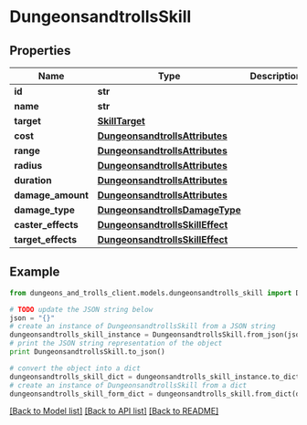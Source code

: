# DungeonsandtrollsSkill


## Properties
Name | Type | Description | Notes
------------ | ------------- | ------------- | -------------
**id** | **str** |  | [optional] 
**name** | **str** |  | [optional] 
**target** | [**SkillTarget**](SkillTarget.md) |  | [optional] 
**cost** | [**DungeonsandtrollsAttributes**](DungeonsandtrollsAttributes.md) |  | [optional] 
**range** | [**DungeonsandtrollsAttributes**](DungeonsandtrollsAttributes.md) |  | [optional] 
**radius** | [**DungeonsandtrollsAttributes**](DungeonsandtrollsAttributes.md) |  | [optional] 
**duration** | [**DungeonsandtrollsAttributes**](DungeonsandtrollsAttributes.md) |  | [optional] 
**damage_amount** | [**DungeonsandtrollsAttributes**](DungeonsandtrollsAttributes.md) |  | [optional] 
**damage_type** | [**DungeonsandtrollsDamageType**](DungeonsandtrollsDamageType.md) |  | [optional] 
**caster_effects** | [**DungeonsandtrollsSkillEffect**](DungeonsandtrollsSkillEffect.md) |  | [optional] 
**target_effects** | [**DungeonsandtrollsSkillEffect**](DungeonsandtrollsSkillEffect.md) |  | [optional] 

## Example

```python
from dungeons_and_trolls_client.models.dungeonsandtrolls_skill import DungeonsandtrollsSkill

# TODO update the JSON string below
json = "{}"
# create an instance of DungeonsandtrollsSkill from a JSON string
dungeonsandtrolls_skill_instance = DungeonsandtrollsSkill.from_json(json)
# print the JSON string representation of the object
print DungeonsandtrollsSkill.to_json()

# convert the object into a dict
dungeonsandtrolls_skill_dict = dungeonsandtrolls_skill_instance.to_dict()
# create an instance of DungeonsandtrollsSkill from a dict
dungeonsandtrolls_skill_form_dict = dungeonsandtrolls_skill.from_dict(dungeonsandtrolls_skill_dict)
```
[[Back to Model list]](../README.md#documentation-for-models) [[Back to API list]](../README.md#documentation-for-api-endpoints) [[Back to README]](../README.md)


